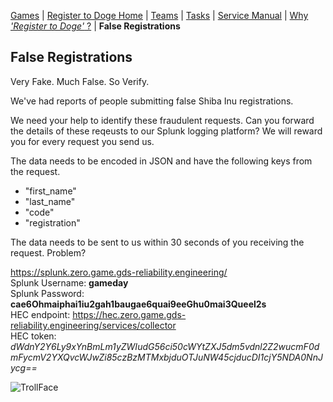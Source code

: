 [Games](/docs) | [Register to Doge Home](/docs/register-to-doge) | [Teams](/docs/register-to-doge-teams) | [Tasks](/docs/register-to-doge-tasks) | [Service Manual](/docs/register-to-doge-sm) | [Why _'Register to Doge'_ ?](/docs/register-to-doge-why) | **False Registrations**

##  False Registrations

Very Fake. Much False. So Verify.

We've had reports of people submitting false Shiba Inu registrations.

We need your help to identify these fraudulent requests. Can you
forward the details of these reqeusts to our Splunk logging platform?
We will reward you for every request you send us.

The data needs to be encoded in JSON and have the following keys from the request.

- "first_name"
- "last_name"
- "code"
- "registration"

The data needs to be sent to us within 30 seconds of you receiving the request. Problem?

<https://splunk.zero.game.gds-reliability.engineering/>  
Splunk Username: **gameday**  
Splunk Password: **cae6Ohmaiphai1iu2gah1baugae6quai9eeGhu0mai3Queel2s**  
HEC endpoint: <https://hec.zero.game.gds-reliability.engineering/services/collector>  
HEC token: _dWdnY2Y6Ly9xYnBmLm1yZWIudG56ci50cWYtZXJ5dm5vdnl2Z2wucmF0dmFycmV2YXQvcWJwZi85czBzMTMxbjduOTJuNW45cjducDI1cjY5NDA0NnJycg==_

![TrollFace](https://i.imgur.com/jWr67J8.png?1)
